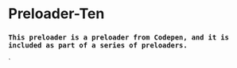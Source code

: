 # Preloader-Ten
### `This preloader is a preloader from Codepen, and it is included as part of a series of preloaders.`
`